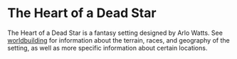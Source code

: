 # The Heart of a Dead Star

The Heart of a Dead Star is a fantasy setting designed by Arlo Watts. See [worldbuilding](worldbuilding) for information about the terrain, races, and geography of the setting, as well as more specific information about certain locations.
